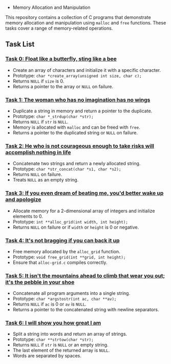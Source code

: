  - Memory Allocation and Manipulation

This repository contains a collection of C programs that demonstrate memory allocation and manipulation using `malloc` and `free` functions. These tasks cover a range of memory-related operations.

## Task List

### [Task 0: Float like a butterfly, sting like a bee](0-create_array.c)

- Create an array of characters and initialize it with a specific character.
- Prototype: `char *create_array(unsigned int size, char c);`
- Returns `NULL` if `size` is 0.
- Returns a pointer to the array or `NULL` on failure.

### [Task 1: The woman who has no imagination has no wings](1-strdup.c)

- Duplicate a string in memory and return a pointer to the duplicate.
- Prototype: `char *_strdup(char *str);`
- Returns `NULL` if `str` is `NULL`.
- Memory is allocated with `malloc` and can be freed with `free`.
- Returns a pointer to the duplicated string or `NULL` on failure.

### [Task 2: He who is not courageous enough to take risks will accomplish nothing in life](2-str_concat.c)

- Concatenate two strings and return a newly allocated string.
- Prototype: `char *str_concat(char *s1, char *s2);`
- Returns `NULL` on failure.
- Treats `NULL` as an empty string.

### [Task 3: If you even dream of beating me, you'd better wake up and apologize](3-alloc_grid.c)

- Allocate memory for a 2-dimensional array of integers and initialize elements to 0.
- Prototype: `int **alloc_grid(int width, int height);`
- Returns `NULL` on failure or if `width` or `height` is 0 or negative.

### [Task 4: It's not bragging if you can back it up](4-free_grid.c)

- Free memory allocated by the `alloc_grid` function.
- Prototype: `void free_grid(int **grid, int height);`
- Ensure that `alloc-grid.c` compiles correctly.

### [Task 5: It isn't the mountains ahead to climb that wear you out; it's the pebble in your shoe](100-argstostr.c)

- Concatenate all program arguments into a single string.
- Prototype: `char *argstostr(int ac, char **av);`
- Returns `NULL` if `ac` is 0 or `av` is `NULL`.
- Returns a pointer to the concatenated string with newline separators.

### [Task 6: I will show you how great I am](101-strtow.c)

- Split a string into words and return an array of strings.
- Prototype: `char **strtow(char *str);`
- Returns `NULL` if `str` is `NULL` or an empty string.
- The last element of the returned array is `NULL`.
- Words are separated by spaces.

